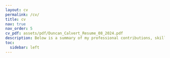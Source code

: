 ```yaml
---
layout: cv
permalink: /cv/
title: cv
nav: true
nav_order: 5
cv_pdf: assets/pdf/Duncan_Calvert_Resume_08_2024.pdf
description: Below is a summary of my professional contributions, skills, and accomplishments. For portability, please click the pdf icon in the upper right to download my latest resume.
toc:
  sidebar: left
---
```

